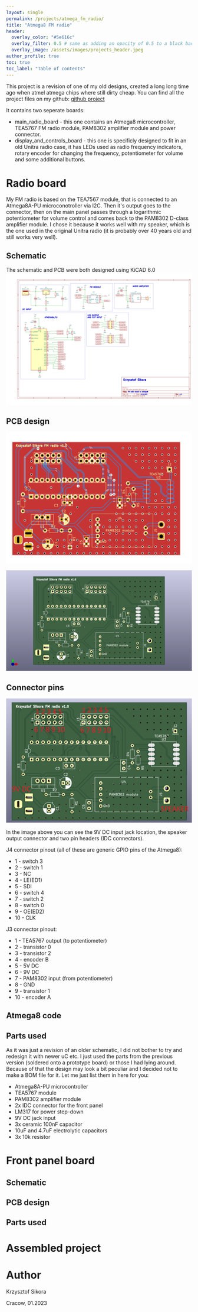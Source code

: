 ```yaml
---
layout: single
permalink: /projects/atmega_fm_radio/
title: "Atmega8 FM radio"
header:
  overlay_color: "#5e616c"
  overlay_filter: 0.5 # same as adding an opacity of 0.5 to a black background
  overlay_image: /assets/images/projects_header.jpeg
author_profile: true
toc: true
toc_label: "Table of contents"
---
```



This project is a revision of one of my old designs, created a long long time ago when atmel atmega chips where still dirty cheap.
You can find all the project files on my github: [github project](https://github.com/411568/Atmega8_FM_radio)

It contains two seperate boards: 
 - main_radio_board - this one contains an Atmega8 microcontroller, TEA5767 FM radio module, PAM8302 amplifier module and power connector. 
 - display_and_controls_board - this one is specificly designed to fit in an old Unitra radio case, it has LEDs used as radio frequency indicators, rotary encoder for changing the frequency, potentiometer for volume and some additional buttons.


# Radio board
My FM radio is based on the TEA7567 module, that is connected to an Atmega8A-PU microconotroller via I2C. Then it's output goes to the connector, then on the main panel passes through a logarithmic potentiometer for volume control 
and comes back to the PAM8302 D-class amplifier module. I chose it because it works well with my speaker, which is the one used in the original Unitra radio (it is probably over 40 years old and still works very well).


## Schematic
The schematic and PCB were both designed using KiCAD 6.0
![schematic kicad](/assets/images/atmega_fm_radio/schematic_1.png)

## PCB design
![PCB kicad](/assets/images/atmega_fm_radio/pcb_image_1.png)


![3d view](/assets/images/atmega_fm_radio/pcb_image_2.png)


## Connector pins
![pcb view with pinout](/assets/images/atmega_fm_radio/pcb_pinout.png)

In the image above you can see the 9V DC input jack location, the speaker output connector and two pin headers (IDC connectors).

J4 connector pinout (all of these are generic GPIO pins of the Atmega8):
- 1  - switch 3
- 2  - switch 1
- 3  - NC
- 4  - LE(ED1)
- 5  - SDI
- 6  - switch 4
- 7  - switch 2
- 8  - switch 0
- 9  - OE(ED2)
- 10 - CLK

J3 connector pinout:
- 1  - TEA5767 output (to potentiometer)
- 2  - transistor 0
- 3  - transistor 2
- 4  - encoder B
- 5  - 5V DC
- 6  - 9V DC
- 7  - PAM8302 input (from potentiometer)
- 8  - GND
- 9  - transistor 1
- 10 - encoder A


## Atmega8 code


## Parts used
As it was just a revision of an older schematic, I did not bother to try and redesign it with newer uC etc. I just used the parts from the previous version (soldered onto a prototype board) or those I had lying around. 
Because of that the design may look a bit peculiar and I decided not to make a BOM file for it. Let me just list them in here for you:
* Atmega8A-PU microcontroller
* TEA5767 module
* PAM8302 amplifier module
* 2x IDC connector for the front panel
* LM317 for power step-down
* 9V DC jack input
* 3x ceramic 100nF capacitor
* 10uF and 4.7uF electrolytic capacitors
* 3x 10k resistor


# Front panel board


## Schematic

## PCB design

## Parts used


# Assembled project



# Author
Krzysztof Sikora

Cracow, 01.2023
